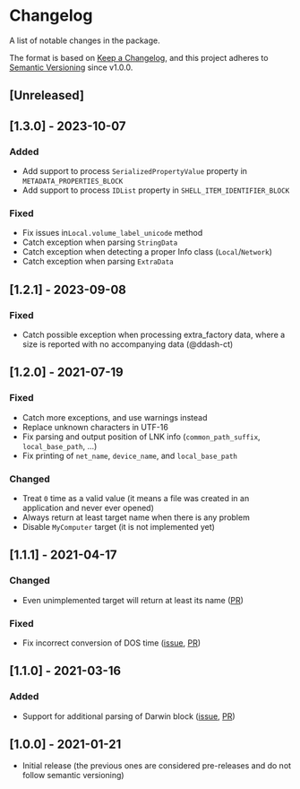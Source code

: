 # Changelog

A list of notable changes in the package.

The format is based on [Keep a Changelog](https://keepachangelog.com/en/1.0.0/),
and this project adheres to [Semantic Versioning](https://semver.org/spec/v2.0.0.html) since v1.0.0.

## [Unreleased]

## [1.3.0] - 2023-10-07
### Added
- Add support to process `SerializedPropertyValue` property in `METADATA_PROPERTIES_BLOCK`
- Add support to process `IDList` property in `SHELL_ITEM_IDENTIFIER_BLOCK`
### Fixed
- Fix issues in`Local.volume_label_unicode` method
- Catch exception when parsing `StringData`
- Catch exception when detecting a proper Info class (`Local`/`Network`)
- Catch exception when parsing `ExtraData`

## [1.2.1] - 2023-09-08
### Fixed
- Catch possible exception when processing extra_factory data, where a size is reported with no accompanying data (@ddash-ct)

## [1.2.0] - 2021-07-19
### Fixed
- Catch more exceptions, and use warnings instead
- Replace unknown characters in UTF-16
- Fix parsing and output position of LNK info (`common_path_suffix`, `local_base_path`, ...)
- Fix printing of `net_name`, `device_name`, and `local_base_path`

### Changed
- Treat `0` time as a valid value (it means a file was created in an application and never ever opened)
- Always return at least target name when there is any problem
- Disable `MyComputer` target (it is not implemented yet)

## [1.1.1] - 2021-04-17
### Changed
- Even unimplemented target will return at least its name ([PR](https://github.com/Matmaus/LnkParse3/pull/17))
### Fixed
- Fix incorrect conversion of DOS time ([issue](https://github.com/Matmaus/LnkParse3/issues/15), [PR](https://github.com/Matmaus/LnkParse3/pull/16))

## [1.1.0] - 2021-03-16
### Added
- Support for additional parsing of Darwin block ([issue](https://github.com/Matmaus/LnkParse3/issues/13), [PR](https://github.com/Matmaus/LnkParse3/pull/14))

## [1.0.0] - 2021-01-21

- Initial release (the previous ones are considered pre-releases and do not follow semantic versioning)

